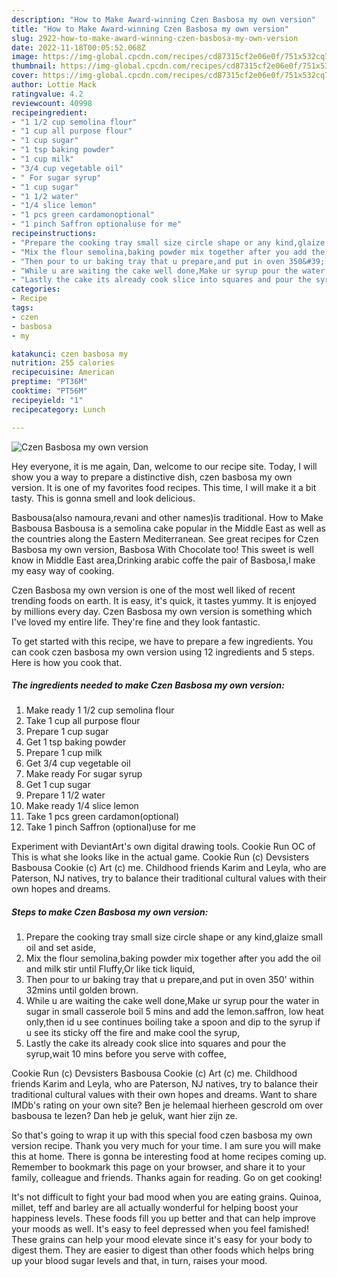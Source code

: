 ```yaml
---
description: "How to Make Award-winning Czen Basbosa my own version"
title: "How to Make Award-winning Czen Basbosa my own version"
slug: 2922-how-to-make-award-winning-czen-basbosa-my-own-version
date: 2022-11-18T00:05:52.068Z
image: https://img-global.cpcdn.com/recipes/cd87315cf2e06e0f/751x532cq70/czen-basbosa-my-own-version-recipe-main-photo.jpg
thumbnail: https://img-global.cpcdn.com/recipes/cd87315cf2e06e0f/751x532cq70/czen-basbosa-my-own-version-recipe-main-photo.jpg
cover: https://img-global.cpcdn.com/recipes/cd87315cf2e06e0f/751x532cq70/czen-basbosa-my-own-version-recipe-main-photo.jpg
author: Lottie Mack
ratingvalue: 4.2
reviewcount: 40998
recipeingredient:
- "1 1/2 cup semolina flour"
- "1 cup all purpose flour"
- "1 cup sugar"
- "1 tsp baking powder"
- "1 cup milk"
- "3/4 cup vegetable oil"
- " For sugar syrup"
- "1 cup sugar"
- "1 1/2 water"
- "1/4 slice lemon"
- "1 pcs green cardamonoptional"
- "1 pinch Saffron optionaluse for me"
recipeinstructions:
- "Prepare the cooking tray small size circle shape or any kind,glaize small oil and set aside,"
- "Mix the flour semolina,baking powder mix together after you add the oil and milk stir until Fluffy,Or like tick liquid,"
- "Then pour to ur baking tray that u prepare,and put in oven 350&#39; within 32mins until golden brown."
- "While u are waiting the cake well done,Make ur syrup pour the water in sugar in small casserole boil 5 mins and add the lemon.saffron, low heat only,then id u see continues boiling take a spoon and dip to the syrup if u see its sticky off the fire and make cool the syrup,"
- "Lastly the cake its already cook slice into squares and pour the syrup,wait 10 mins before you serve with coffee,"
categories:
- Recipe
tags:
- czen
- basbosa
- my

katakunci: czen basbosa my 
nutrition: 255 calories
recipecuisine: American
preptime: "PT36M"
cooktime: "PT56M"
recipeyield: "1"
recipecategory: Lunch

---
```



![Czen Basbosa my own version](https://img-global.cpcdn.com/recipes/cd87315cf2e06e0f/751x532cq70/czen-basbosa-my-own-version-recipe-main-photo.jpg)

Hey everyone, it is me again, Dan, welcome to our recipe site. Today, I will show you a way to prepare a distinctive dish, czen basbosa my own version. It is one of my favorites food recipes. This time, I will make it a bit tasty. This is gonna smell and look delicious.

Basbousa(also namoura,revani and other names)is traditional. How to Make Basbousa Basbousa is a semolina cake popular in the Middle East as well as the countries along the Eastern Mediterranean. See great recipes for Czen Basbosa my own version, Basbosa With Chocolate too! This sweet is well know in Middle East area,Drinking arabic coffe the pair of Basbosa,I make my easy way of cooking.

Czen Basbosa my own version is one of the most well liked of recent trending foods on earth. It is easy, it's quick, it tastes yummy. It is enjoyed by millions every day. Czen Basbosa my own version is something which I've loved my entire life. They're fine and they look fantastic.


To get started with this recipe, we have to prepare a few ingredients. You can cook czen basbosa my own version using 12 ingredients and 5 steps. Here is how you cook that.

<!--inarticleads1-->

##### The ingredients needed to make Czen Basbosa my own version:

1. Make ready 1 1/2 cup semolina flour
1. Take 1 cup all purpose flour
1. Prepare 1 cup sugar
1. Get 1 tsp baking powder
1. Prepare 1 cup milk
1. Get 3/4 cup vegetable oil
1. Make ready  For sugar syrup
1. Get 1 cup sugar
1. Prepare 1 1/2 water
1. Make ready 1/4 slice lemon
1. Take 1 pcs green cardamon(optional)
1. Take 1 pinch Saffron (optional)use for me


Experiment with DeviantArt&#39;s own digital drawing tools. Cookie Run OC of This is what she looks like in the actual game. Cookie Run (c) Devsisters Basbousa Cookie (c) Art (c) me. Childhood friends Karim and Leyla, who are Paterson, NJ natives, try to balance their traditional cultural values with their own hopes and dreams. 

<!--inarticleads2-->

##### Steps to make Czen Basbosa my own version:

1. Prepare the cooking tray small size circle shape or any kind,glaize small oil and set aside,
1. Mix the flour semolina,baking powder mix together after you add the oil and milk stir until Fluffy,Or like tick liquid,
1. Then pour to ur baking tray that u prepare,and put in oven 350&#39; within 32mins until golden brown.
1. While u are waiting the cake well done,Make ur syrup pour the water in sugar in small casserole boil 5 mins and add the lemon.saffron, low heat only,then id u see continues boiling take a spoon and dip to the syrup if u see its sticky off the fire and make cool the syrup,
1. Lastly the cake its already cook slice into squares and pour the syrup,wait 10 mins before you serve with coffee,


Cookie Run (c) Devsisters Basbousa Cookie (c) Art (c) me. Childhood friends Karim and Leyla, who are Paterson, NJ natives, try to balance their traditional cultural values with their own hopes and dreams. Want to share IMDb&#39;s rating on your own site? Ben je helemaal hierheen gescrold om over basbousa te lezen? Dan heb je geluk, want hier zijn ze. 

So that's going to wrap it up with this special food czen basbosa my own version recipe. Thank you very much for your time. I am sure you will make this at home. There is gonna be interesting food at home recipes coming up. Remember to bookmark this page on your browser, and share it to your family, colleague and friends. Thanks again for reading. Go on get cooking!

It's not difficult to fight your bad mood when you are eating grains. Quinoa, millet, teff and barley are all actually wonderful for helping boost your happiness levels. These foods fill you up better and that can help improve your moods as well. It's easy to feel depressed when you feel famished! These grains can help your mood elevate since it's easy for your body to digest them. They are easier to digest than other foods which helps bring up your blood sugar levels and that, in turn, raises your mood.
